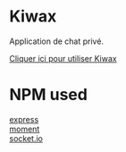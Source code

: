 # Kiwax
Application de chat privé.

[Cliquer ici pour utiliser Kiwax](https://vxcqb.sse.codesandbox.io/)

# NPM used
[express](https://www.npmjs.com/package/express)<br>
[moment](https://www.npmjs.com/package/moment)<br>
[socket.io](https://socket.io/)
